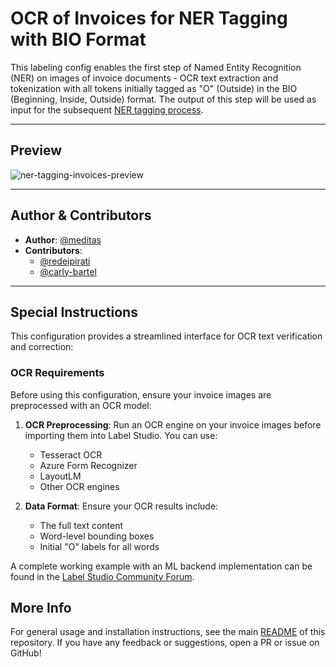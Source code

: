 # OCR of Invoices for NER Tagging with BIO Format

This labeling config enables the first step of Named Entity Recognition (NER) on images of invoice documents - OCR text extraction and tokenization with all tokens initially tagged as "O" (Outside) in the BIO (Beginning, Inside, Outside) format. The output of this step will be used as input for the subsequent [NER tagging process](../ner-tagging-invoices-bio-format/).

---

## Preview

![ner-tagging-invoices-preview](./preview/ner-tagging-invoices-preview.png)

---

## Author & Contributors

- **Author**: [@meditas](https://community.labelstud.io/u/meditas/summary)
- **Contributors**: 
    - [@redeipirati](https://github.com/redeipirati)
    - [@carly-bartel](https://github.com/carly-bartel)

---

## Special Instructions

This configuration provides a streamlined interface for OCR text verification and correction:

### OCR Requirements

Before using this configuration, ensure your invoice images are preprocessed with an OCR model:


1. **OCR Preprocessing**: Run an OCR engine on your invoice images before importing them into Label Studio. You can use:
   - Tesseract OCR
   - Azure Form Recognizer
   - LayoutLM
   - Other OCR engines

2. **Data Format**: Ensure your OCR results include:
   - The full text content
   - Word-level bounding boxes
   - Initial "O" labels for all words

A complete working example with an ML backend implementation can be found in the [Label Studio Community Forum](https://community.labelstud.io/t/label-studio-not-presenting-the-labels-and-ocr-text/530).

## More Info

For general usage and installation instructions, see the main
[README](../../README.md) of this repository.
If you have any feedback or suggestions, open a PR or issue on GitHub! 